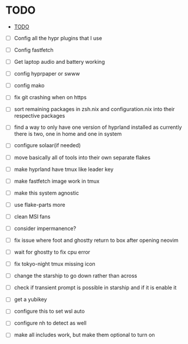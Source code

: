 # TODO

<!-- toc:start -->
- [TODO](#todo)
<!--toc:end-->

- [ ] Config all the hypr plugins that I use
- [ ] Config fastfetch

- [ ] Get laptop audio and battery working
- [ ] config hyprpaper or swww
- [ ] config mako
- [ ] fix git crashing when on https
- [ ] sort remaining packages in zsh.nix and configuration.nix into their
      respective packages
- [ ] find a way to only have one version of hyprland installed as currently
      there is two, one in home and one in system
- [ ] configure solaar(if needed)
- [ ] move basically all of tools into their own separate flakes
- [ ] make hyprland have tmux like leader key
- [ ] make fastfetch image work in tmux
- [ ] make this system agnostic
- [ ] use flake-parts more
- [ ] clean MSI fans
- [ ] consider impermanence?
- [ ] fix issue where foot and ghostty return to box after opening neovim
- [ ] wait for ghostty to fix cpu error
- [ ] fix tokyo-night tmux missing icon
- [ ] change the starship to go down rather than across
- [ ] check if transient prompt is possible in starship and if it is enable it
- [ ] get a yubikey
- [ ] configure this to set wsl auto
- [ ] configure nh to detect as well
- [ ] make all includes work, but make them optional to turn on
